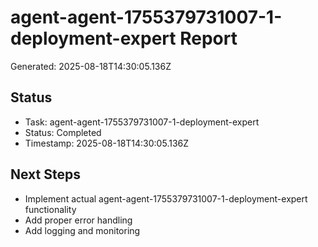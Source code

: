 # agent-agent-1755379731007-1-deployment-expert Report

Generated: 2025-08-18T14:30:05.136Z

## Status
- Task: agent-agent-1755379731007-1-deployment-expert
- Status: Completed
- Timestamp: 2025-08-18T14:30:05.136Z

## Next Steps
- Implement actual agent-agent-1755379731007-1-deployment-expert functionality
- Add proper error handling
- Add logging and monitoring
